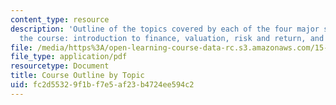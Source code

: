 ```yaml
---
content_type: resource
description: 'Outline of the topics covered by each of the four major sections of
  the course: introduction to finance, valuation, risk and return, and corporate finance.'
file: /media/https%3A/open-learning-course-data-rc.s3.amazonaws.com/15-401-finance-theory-i-fall-2008/fc2d55329f1bf7e5af23b4724ee594c2_MIT15_401F08_courseOutline.pdf
file_type: application/pdf
resourcetype: Document
title: Course Outline by Topic
uid: fc2d5532-9f1b-f7e5-af23-b4724ee594c2
---
```

